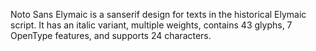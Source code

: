 Noto Sans Elymaic is a sanserif design for texts in the historical Elymaic script. It has an italic variant, multiple weights, contains 43 glyphs, 7 OpenType features, and supports 24 characters.